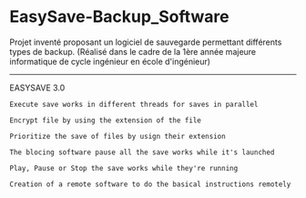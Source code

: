 # EasySave-Backup_Software

Projet inventé proposant un logiciel de sauvegarde permettant différents types de backup.
(Réalisé dans le cadre de la 1ère année majeure informatique de cycle ingénieur en école d'ingénieur)

__________________________________________________________________________________________________________________________________________________________________________________________________________________

EASYSAVE 3.0

    Execute save works in different threads for saves in parallel

    Encrypt file by using the extension of the file

    Prioritize the save of files by usign their extension

    The blocing software pause all the save works while it's launched

    Play, Pause or Stop the save works while they're running

    Creation of a remote software to do the basical instructions remotely

